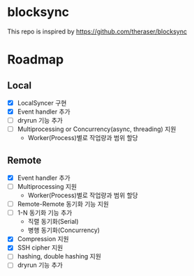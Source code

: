 # blocksync

This repo is inspired by https://github.com/theraser/blocksync

# Roadmap

## Local

- [x] LocalSyncer 구현
- [x] Event handler 추가
- [ ] dryrun 기능 추가
- [ ] Multiprocessing or Concurrency(async, threading) 지원
  - Worker(Process)별로 작업량과 범위 할당

## Remote

- [x] Event handler 추가
- [ ] Multiprocessing 지원
  - Worker(Process)별로 작업량과 범위 할당
- [ ] Remote-Remote 동기화 기능 지원
- [ ] 1-N 동기화 기능 추가
  - 직렬 동기화(Serial)
  - 병행 동기화(Concurrency)
- [x] Compression 지원
- [x] SSH cipher 지원
- [ ] hashing, double hashing 지원
- [ ] dryrun 기능 추가
